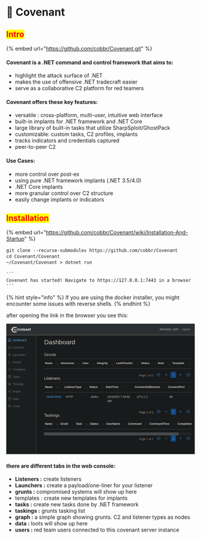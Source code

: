 # 🔧 Covenant

## <mark style="color:red;">Intro</mark>

{% embed url="https://github.com/cobbr/Covenant.git" %}

#### Covenant is a .NET command and control framework that aims to:

* highlight the attack surface of .NET
* makes the use of offensive .NET tradecraft easier
* serve as a collaborative C2 platform for red teamers

#### Covenant offers these key features:

* versatile : cross-platform, multi-user, intuitive web interface
* built-in implants for .NET framework and .NET Core
* large library of built-in tasks that utilize SharpSploit/GhostPack
* customizable: custom tasks, C2 profiles, implants
* &#x20;tracks indicators and credentials captured
* peer-to-peer C2

#### Use Cases:

* more control over post-ex
* using pure .NET framework implants (.NET 3.5/4.0)
* .NET Core implants
* more granular control over C2 structure
* easily change implants or indicators

## <mark style="color:red;">Installation</mark>

{% embed url="https://github.com/cobbr/Covenant/wiki/Installation-And-Startup" %}

````
git clone --recurse-submodules https://github.com/cobbr/Covenant
cd Covenant/Covenant
~/Covenant/Covenant > dotnet run

```
Covenant has started! Navigate to https://127.0.0.1:7443 in a browser
```
````

{% hint style="info" %}
If you are using the docker installer, you might encounter some issues with reverse shells.
{% endhint %}

after opening the link in the browser you see this:

![](<../../.gitbook/assets/image (47).png>)

#### there are different tabs in the web console:

* **Listeners :** create listeners
* **Launchers :** create a payload/one-liner for your listener
* **grunts :** compromised systems will show up here
* &#x20;templates : create new templates for implants
* **tasks :** create new tasks done by .NET framework
* **taskings :** grunts tasking list
* **graph :** a simple graph showing grunts. C2 and listener types as nodes
* **data :** loots will show up here
* **users :** red team users connected to this covenant server instance
















